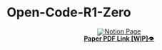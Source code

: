 # Open-Code-R1-Zero

<div align="center" style="line-height: 1;">
  <a href="https://nebula-petunia-008.notion.site/Aha-Moment-in-Code-Reasoning-from-7B-Base-Models-and-15k-data-1b138625ace8802a9740de5b6fe567ed" target="_blank">
  <img alt="Notion Page"
    src="https://img.shields.io/badge/Notion-%23000000.svg?style=for-the-badge&logo=notion&logoColor=white"/></a>
  <br>
  <a href="https://github.com/Open-Reasoner-Zero/Open-Reasoner-Zero/blob/main/ORZ_paper.pdf"><b>Paper PDF Link [WIP]</b>👁️</a>
</div>

